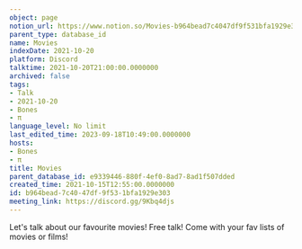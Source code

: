 ```yaml
---
object: page
notion_url: https://www.notion.so/Movies-b964bead7c4047df9f531bfa1929e303
parent_type: database_id
name: Movies
indexDate: 2021-10-20
platform: Discord
talktime: 2021-10-20T21:00:00.0000000
archived: false
tags:
- Talk
- 2021-10-20
- Bones
- π
language_level: No limit
last_edited_time: 2023-09-18T10:49:00.0000000
hosts:
- Bones
- π
title: Movies
parent_database_id: e9339446-880f-4ef0-8ad7-8ad1f507dded
created_time: 2021-10-15T12:55:00.0000000
id: b964bead-7c40-47df-9f53-1bfa1929e303
meeting_link: https://discord.gg/9Kbq4djs
---
```


Let's talk about our favourite movies!
Free talk! Come with your fav lists of movies or films!


